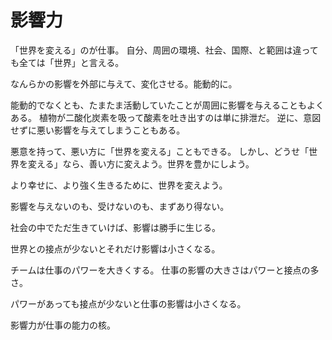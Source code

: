 # 影響力

「世界を変える」のが仕事。
自分、周囲の環境、社会、国際、と範囲は違っても全ては「世界」と言える。

なんらかの影響を外部に与えて、変化させる。能動的に。

能動的でなくとも、たまたま活動していたことが周囲に影響を与えることもよくある。
植物が二酸化炭素を吸って酸素を吐き出すのは単に排泄だ。
逆に、意図せずに悪い影響を与えてしまうこともある。

悪意を持って、悪い方に「世界を変える」こともできる。
しかし、どうせ「世界を変える」なら、善い方に変えよう。世界を豊かにしよう。

より幸せに、より強く生きるために、世界を変えよう。

影響を与えないのも、受けないのも、まずあり得ない。

社会の中でただ生きていけば、影響は勝手に生じる。

世界との接点が少ないとそれだけ影響は小さくなる。

チームは仕事のパワーを大きくする。
仕事の影響の大きさはパワーと接点の多さ。

パワーがあっても接点が少ないと仕事の影響は小さくなる。

影響力が仕事の能力の核。
